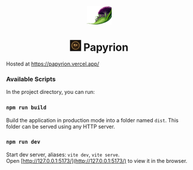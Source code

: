 <div align="center">  
    <img height="50"src="./src/assets/artwork.svg">  
    <h1><img height="30" src="./src/assets/logo.png"> Papyrion</h1>
</div>

Hosted at https://papyrion.vercel.app/

### Available Scripts

In the project directory, you can run:

### `npm run build`

Build the application in production mode into a folder named `dist`. This folder can be served using any HTTP server.

### `npm run dev`

Start dev server, aliases: `vite dev`, `vite serve`.\
Open [http://127.0.0.1:5173/](http://127.0.0.1:5173/) to view it in the browser.


